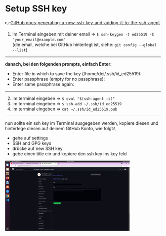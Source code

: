 # Setup SSH key 


:point_right:[GitHub docs-generating-a-new-ssh-key-and-adding-it-to-the-ssh-agent](https://docs.github.com/en/authentication/connecting-to-github-with-ssh/generating-a-new-ssh-key-and-adding-it-to-the-ssh-agent)

1. im Terminal eingeben mit deiner email => `$ ssh-keygen -t ed25519 -C "your_email@example.com"`\
(die email, welche bei GitHub hinterlegt ist, siehe: `git config --global --list`)

---
**danach, bei den folgenden prompts, einfach Enter:**

- Enter file in which to save the key (/home/dci/.ssh/id_ed25519):
- Enter passphrase (empty for no passphrase):
- Enter same passphrase again: 

---
2. im terminal eingeben => `$ eval "$(ssh-agent -s)"`
3. im terminal eingeben => `$ ssh-add ~/.ssh/id_ed25519`
4. im terminal eingeben => `cat ~/.ssh/id_ed25519.pub`

---
nun sollte ein ssh key im Terminal ausgegeben werden, kopiere diesen und hinterlege diesen auf deinem GitHub Konto, wie folgt:\

- gehe auf settings 
- SSH and GPG keys 
- drücke auf new SSH key 
- gebe einen title ein und kopiere den ssh key ins key feld

<img src="ssh-github.png" alt="ssh-github" width="80%"> 


